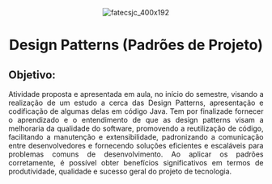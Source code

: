 <div align="center">

![fatecsjc_400x192](https://user-images.githubusercontent.com/71477357/161321048-dc637b2e-0314-4e07-b2f9-8cda9f653356.png)
<p align="center">

</div>

<h1 align="center">Design Patterns (Padrões de Projeto)</h1>

## Objetivo:

<p align="justify">Atividade proposta e apresentada em aula, no início do semestre, visando a realização de um estudo a cerca das Design Patterns, apresentação e codificação de algumas delas em código Java. Tem por finalizade fornecer o aprendizado e o entendimento de que as design patterns visam a melhoraria da qualidade do software, promovendo a reutilização de código, facilitando a manutenção e extensibilidade, padronizando a comunicação entre desenvolvedores e fornecendo soluções eficientes e escaláveis para problemas comuns de desenvolvimento. Ao aplicar os padrões corretamente, é possível obter benefícios significativos em termos de produtividade, qualidade e sucesso geral do projeto de tecnologia.</p>
